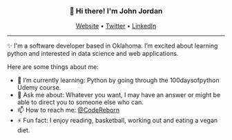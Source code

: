 <h3 align="center">👋 Hi there! I'm John Jordan</h3>
<p align="center">
  <a href="https://github.com/John-Jordan">Website</a> •
  <a href="https://twitter.com/CodeReborn">Twitter</a> •
  <a href="https://www.linkedin.com/in/john-jordan-03207368">LinkedIn</a>
</p>

---
✨ I'm a software developer based in Oklahoma. I’m excited about learning python and interested in data science and web applications. 

Here are some things about me:

- 🌱 I’m currently learning: Python by going through the 100daysofpython Udemy course.
- 💬 Ask me about: Whatever you want, I may have an answer or might be able to direct you to someone else who can.
- 📫 How to reach me: [@CodeReborn](https://twitter.com/CodeReborn)
- ⚡ Fun fact: I enjoy reading, basketball, working out and eating a vegan diet.

